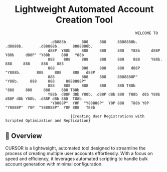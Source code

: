   <h1 align=center>     Lightweight Automated Account Creation Tool </h1>

                                                              WELCOME TO

                        .d8888b.      888     888     8888888b.       .d8888b.       .d88888b.      8888888b.  
                       d88P  Y88b     888     888     888   Y88b     d88P  Y88b     d88P" "Y88b     888   Y88b 
                       888    888     888     888     888    888     Y88b.          888     888     888    888 
                       888            888     888     888   d88P      "Y888b.       888     888     888   d88P 
                       888            888     888     8888888P"          "Y88b.     888     888     8888888P"  
                       888    888     888     888     888 T88b             "888     888     888     888 T88b   
                       Y88b  d88P d8b Y88b. .d88P d8b 888  T88b  d8b Y88b  d88P d8b Y88b. .d88P d8b 888  T88b  
                        "Y8888P"  Y8P  "Y88888P"  Y8P 888   T88b Y8P  "Y8888P"  Y8P  "Y88888P"  Y8P 888   T88b 

                                 {Creating User Registrations with Scripted Optimization and Replication}
<h2>🌟 Overview</h2>
    <p>CURSOR is a lightweight, automated tool designed to streamline the process of creating multiple user accounts effortlessly. With a focus on speed and efficiency, it leverages automated scripting to handle bulk account generation with minimal configuration.</p>

